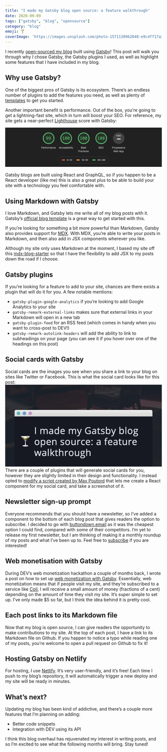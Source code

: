 ```yaml
---
title: "I made my Gatsby blog open source: a feature walkthrough"
date: 2020-09-09
tags: ["gatsby", "blog", "opensource"]
category: "blog"
emoji: 🍸
coverImage: 'https://images.unsplash.com/photo-1571130962048-e9c4ff17a387?ixlib=rb-1.2.1&ixid=eyJhcHBfaWQiOjEyMDd9&auto=format&fit=crop&w=934&q=80'
---
```


I recently [open-sourced my blog](https://github.com/emgoto/emgoto.com) built using [Gatsby](https://www.gatsbyjs.com/)! This post will walk you through why I chose Gatsby, the Gatsby plugins I used, as well as highlight some features that I have included in my blog.

## Why use Gatsby?

One of the biggest pros of Gatsby is its ecosystem. There’s an endless number of plugins to add the features you need, as well as plenty of [templates](https://www.gatsbyjs.com/starters/?v=2) to get you started. 

Another important benefit is performance. Out of the box, you’re going to get a lightning-fast site, which in turn will boost your SEO. For reference, my site gets a near-perfect [Lighthouse](https://developers.google.com/web/tools/lighthouse) score with Gatsby:

![](./gatsby-lighthouse.png)

Gatsby blogs are built using React and GraphQL, so if you happen to be a React developer (like me) this is also a great plus to be able to build your site with a technology you feel comfortable with.

## Using Markdown with Gatsby
I love Markdown, and Gatsby lets me write all of my blog posts with it. Gatsby’s [official blog template](https://www.gatsbyjs.com/starters/gatsbyjs/gatsby-starter-blog) is a great way to get started with this.

If you’re looking for something a bit more powerful than Markdown, Gatsby also provides support for [MDX](https://mdxjs.com/). With MDX, you’re able to write your posts in Markdown, and then also add in JSX components wherever you like.

Although my site only uses Markdown at the moment, I based my site off this [mdx-blog-starter](https://github.com/rwieruch/gatsby-mdx-blog-starter-project) so that I have the flexibility to add JSX to my posts down the road if I choose.

## Gatsby plugins
If you’re looking for a feature to add to your site, chances are there exists a plugin that will do it for you. A few notable mentions:
* `gatsby-plugin-google-analytics` if you’re looking to add Google Analytics to your site
* `gatsby-remark-external-links` makes sure that external links in your Markdown will open in a new tab
*  `gatsby-plugin-feed` for an RSS feed (which comes in handy when you want to cross-post to DEV!)
* `gatsby-remark-autolink-headers` will add the ability to link to subheadings on your page (you can see it if you hover over one of the headings on this post) 

## Social cards with Gatsby
Social cards are the images you see when you share a link to your blog on sites like Twitter or Facebook. This is what the social card looks like for this post:
![](./social-card.png)
There are a couple of plugins that will generate social cards for you, however they are slightly limited in their design and functionality. I instead opted to [modify a script created by Max Poutord](https://github.com/maxpou/gatsby-starter-morning-dew/blob/master/scripts/generatePostPreviewImages.js) that lets me create a React component for my social card, and take a screenshot of it.
## Newsletter sign-up prompt
Everyone recommends that you should have a newsletter, so I’ve added a component to the bottom of each blog post that gives readers the option to subscribe. I decided to go with [buttondown.email](https://buttondown.email/) as it was the cheapest option I could find, compared with some of their competitors. 
I’m yet to release my first newsletter, but I am thinking of making it a monthly roundup of my posts and what I’ve been up to. Feel free to [subscribe](https://buttondown.email/emgoto) if you are interested!
## Web monetisation with Gatsby
During DEV’s web monetization hackathon a couple of months back, I wrote a post on how to set up [web monetization with Gatsby](/gatsby-web-monetization/). Essentially, web monetization means that if people visit my site, and they’re subscribed to a service like [Coil](https://coil.com/), I will receive a small amount of money (fractions of a cent) depending on the amount of time they visit my site.
It’s super simple to set up. I’ve only made $5 so far, but I think the idea behind it is pretty cool.
## Each post links to its Markdown file
Now that my blog is open source, I can give readers the opportunity to make contributions to my site. At the top of each post, I have a link to its Markdown file on Github. If you happen to notice a typo while reading one of my posts, you’re welcome to open a pull request on Github to fix it!
## Hosting Gatsby on Netlify
For hosting, I use [Netlify](https://www.netlify.com/). It’s very user-friendly, and it’s free! Each time I push to my blog’s repository, it will automatically trigger a new deploy and my site will be ready in minutes.
## What’s next?
Updating my blog has been kind of addictive, and there’s a couple more features that I’m planning on adding:
* Better code snippets
* Integration with DEV using its API

I think this blog overhaul has rejuvenated my interest in writing posts, and so I’m excited to see what the following months will bring. Stay tuned!